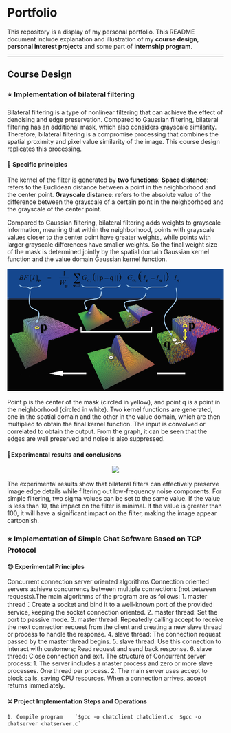 # Portfolio
This repository is a display of my personal portfolio. This README document include explanation and illustration of my **course design**, **personal interest projects** and some part of **internship program**. 

***

## Course Design
  ### ⭐ Implementation of bilateral filtering
Bilateral filtering is a type of nonlinear filtering that can achieve the effect of denoising and edge preservation. Compared to Gaussian filtering, bilateral filtering has an additional mask, which also considers grayscale similarity. Therefore, bilateral filtering is a compromise processing that combines the spatial proximity and pixel value similarity of the image. This course design replicates this processing.

#### 🚢 Specific principles
The kernel of the filter is generated by **two functions**:
**Space distance**: refers to the Euclidean distance between a point in the neighborhood and the center point.
**Grayscale distance**: refers to the absolute value of the difference between the grayscale of a certain point in the neighborhood and the grayscale of the center point.

Compared to Gaussian filtering, bilateral filtering adds weights to grayscale information, meaning that within the neighborhood, points with grayscale values closer to the center point have greater weights, while points with larger grayscale differences have smaller weights. So the final weight size of the mask is determined jointly by the spatial domain Gaussian kernel function and the value domain Gaussian kernel function.

<p align="center"><img src="image/bilateral filtering_image1.jpg" width="650px"/>
  
Point p is the center of the mask (circled in yellow), and point q is a point in the neighborhood (circled in white). Two kernel functions are generated, one in the spatial domain and the other in the value domain, which are then multiplied to obtain the final kernel function. The input is convolved or correlated to obtain the output. From the graph, it can be seen that the edges are well preserved and noise is also suppressed.

#### 🚀Experimental results and conclusions

<p align="center"><img src="image/bilateral filtering_image2.jpg" width="650px"/>

The experimental results show that bilateral filters can effectively preserve image edge details while filtering out low-frequency noise components. For simple filtering, two sigma values can be set to the same value. If the value is less than 10, the impact on the filter is minimal. If the value is greater than 100, it will have a significant impact on the filter, making the image appear cartoonish.

### ⭐ Implementation of Simple Chat Software Based on TCP Protocol
#### 😎 Experimental Principles
Concurrent connection server oriented algorithms
Connection oriented servers achieve concurrency between multiple connections (not between requests).The main algorithms of the program are as follows:
    1. master thread：Create a socket and bind it to a well-known port of the provided service, keeping the socket connection oriented.
    2. master thread: Set the port to passive mode.
    3. master thread: Repeatedly calling accept to receive the next connection request from the client and creating a new slave thread or process to handle the response.
    4. slave thread: The connection request passed by the master thread begins.
    5. slave thread: Use this connection to interact with customers; Read request and send back response.
    6. slave thread: Close connection and exit.
The structure of Concurrent server process:
    1. The server includes a master process and zero or more slave processes. One thread per process.
    2. The main server uses accept to block calls, saving CPU resources. When a connection arrives, accept returns immediately.

#### ⚔️ Project Implementation Steps and Operations
    1. Compile program    `$gcc -o chatclient chatclient.c  $gcc -o chatserver chatserver.c`


